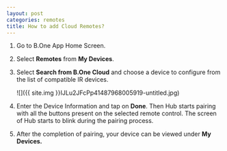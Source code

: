 ```yaml
---
layout: post
categories: remotes
title: How to add Cloud Remotes?
---
```


1. Go to B.One App Home Screen.

2. Select **Remotes** from **My Devices**.

3. Select **Search from B.One Cloud** and choose a device to configure from the list of compatible IR devices.

    ![]({{ site.img }}IJLu2JFcPp41487968005919-untitled.jpg)

4. Enter the Device Information and tap on **Done**. Then Hub starts pairing with all the buttons present on the selected remote control. The screen of Hub starts to blink during the pairing process.

5. After the completion of pairing, your device can be viewed under <strong>My Devices.